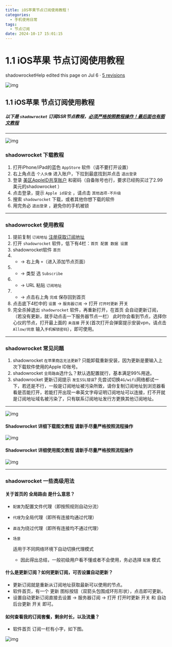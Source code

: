 ```yaml
---
title: iOS苹果节点订阅使用教程！
categories:
  - 手机使用日常
tags:
  - 节点订阅
date: 2024-10-17 15:01:15
---
```




# 1.1 iOS苹果 节点订阅使用教程

shadowrocketHelp edited this page on Jul 6 · [5 revisions](https://github.com/shadowrocketHelp/help/wiki/1.1-iOS苹果-节点订阅使用教程/_history)

![img](https://raw.githubusercontent.com/shadowrocketHelp/help/master/ssrHelp/img/ios/ios0.png)

## 1.1 iOS苹果 节点订阅使用教程



##### 以下是 `shadowrocket` 订阅SSR节点教程，[必须严格按照教程操作！最后面也有图文教程](https://github.com/shadowrocketHelp/help/wiki/1.1-iOS苹果-节点订阅使用教程#)



------

![img](https://raw.githubusercontent.com/shadowrocketHelp/help/master/ssrHelp/img/ios/ios1.png)

### shadowrocket 下载教程



1. 打开iPhone/iPad的蓝色 `AppStore` 软件（请不要打开设置）
2. 右上角点击 `个人头像` 进入账户，下拉到最底找到并点击 `退出登录`
3. 登录 [美区AppleID共享账户](https://id.chat444.com/) 和密码（自备账号也行，要求已经购买过了2.99美元的shadowrocket ）
4. 点击登录，提示 `Apple id安全` ，请点击 `其他选项-不升级`
5. 搜索 `shadowrocket` 下载，或者其他你想下载的软件
6. 用完务必 `退出登录` ，避免你的手机被锁

------

### shadowrocket 使用教程



1. 提前复制 `订阅地址` [注册获取订阅地址](https://shadowrocket-app.gitbook.io/shadowrocket/all/buy)
2. 打开 `shadowrocket` 软件，低下有4栏：`首页 配置 数据 设置`
3. shadowrocket软件 `首页`
4. - -> 右上角 `+`（进入添加节点页面）
5. - -> 类型 选 `Subscribe`
6. - -> URL 粘贴 `订阅地址`
7. - -> 点击右上角 `完成` 保存回到首页
8. 点击底下4栏中的 `设置` -> `服务器订阅` -> 打开 `打开时更新` 开关
9. 完全杀掉退出 `shadowrocket` 软件，再重新打开，在首页 会自动更新订阅，（若没有更新，就手动点击一下服务器节点一栏） 此时你会看到节点，选择你心仪的节点，打开最上面的 `未连接` 开关(首次打开会弹窗提示安装vpn，请点击 `Allow/同意` 输入`手机解锁密码`），即可使用。

------

### shadowrocket 常见问题



1. shadowrocket `在苹果商店无法更新`? 只能卸载重新安装，因为更新是要输入上次下载软件使用的Apple ID账号。
2. shadowrocket `全局路由`选什么？默认选配置就行，基本满足99%用途。
3. shadowrocket 更新订阅提示 `发生SSL错误`? 先尝试切换`4G/wifi`网络都试一下，若还是不行，一般是订阅地址被污染所致，请你复制订阅地址到浏览器看看是否能打开，若能打开出现一串英文字母证明订阅地址可以连接，打不开就是订阅地址域名被污染了，只有联系订阅地址发行方更换其他订阅地址。

------

![img](https://raw.githubusercontent.com/shadowrocketHelp/help/master/ssrHelp/img/ios/ios2.png)

#### Shadowrocket 详细下载图文教程 请新手尽量严格按照流程操作



![img](https://raw.githubusercontent.com/shadowrocketHelp/help/master/ssrHelp/img/ios/ios3.png)

#### Shadowrocket 详细使用图文教程 请新手尽量严格按照流程操作



![img](https://raw.githubusercontent.com/shadowrocketHelp/help/master/ssrHelp/img/ios/ios4.png)

------

### shadowrocket 一些高级用法



#### 关于首页的 全局路由 是什么意思？



- `配置`为配置文件代理（即按照规则自动分流）

- `代理`为全局代理（即所有连接均通过代理）

- `直连`为绕过代理（即所有连接均不通过代理）

- ```
  场景
  ```

  适用于不同网络环境下自动切换代理模式

  - 因此得出总结，一般初级用户看不懂或者不会使用，务必选择 `配置` 模式

#### 什么是更新订阅？如何更新订阅，可否设置自动更新？



- 更新订阅就是重新从订阅地址获取最新可以使用的节点。
- 软件首页，有一个 更新 图标按钮（双箭头包围成环形形状），点击即可更新。
- 设置自动更新订阅直接去设置 -> 服务器订阅 -> 打开 打开时更新 开关 和 自动后台更新 开关 即可。

#### 如何查看我的订阅套餐，剩余时长，以及流量？



- 软件首页 订阅一栏有小字，如下图。

![img](https://raw.githubusercontent.com/shadowrocketHelp/help/master/ssrHelp/img/ios/ios5.png)

